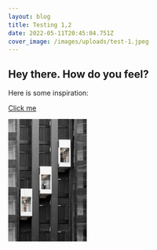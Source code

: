 ```yaml
---
layout: blog
title: Testing 1,2
date: 2022-05-11T20:45:04.751Z
cover_image: /images/uploads/test-1.jpeg
---
```

## Hey there. How do you feel?

Here is some inspiration:

[Click me](https://www.youtube.com/watch?v=8KU-g_zCfIM&list=PLZy-MuAw_duTfGk2cq5JddV_ZNohsGa4R)

![lifts](/images/uploads/test-3.jpeg)